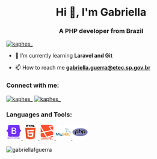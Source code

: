 <h1 align="center">Hi 👋, I'm Gabriella</h1>
<h3 align="center">A PHP developer from Brazil</h3>

<p align="left"> <a href="https://twitter.com/kaphes_" target="blank"><img src="https://img.shields.io/twitter/follow/kaphes_?logo=twitter&style=for-the-badge" alt="kaphes_" /></a> </p>

- 🌱 I’m currently learning **Laravel and Git**

- 📫 How to reach me **gabriella.guerra@etec.sp.gov.br**

<h3 align="left">Connect with me:</h3>
<p align="left">
<a href="https://twitter.com/kaphes_" target="blank"><img align="center" src="https://cdn.jsdelivr.net/npm/simple-icons@3.0.1/icons/twitter.svg" alt="kaphes_" height="30" width="40" /></a>
<a href="https://instagram.com/kaphes_" target="blank"><img align="center" src="https://cdn.jsdelivr.net/npm/simple-icons@3.0.1/icons/instagram.svg" alt="kaphes_" height="30" width="40" /></a>
</p>

<h3 align="left">Languages and Tools:</h3>
<p align="left"> <a href="https://getbootstrap.com" target="_blank"> <img src="https://raw.githubusercontent.com/devicons/devicon/master/icons/bootstrap/bootstrap-plain-wordmark.svg" alt="bootstrap" width="40" height="40"/> </a> <a href="https://www.w3.org/html/" target="_blank"> <img src="https://raw.githubusercontent.com/devicons/devicon/master/icons/html5/html5-original-wordmark.svg" alt="html5" width="40" height="40"/> </a> <a href="https://laravel.com/" target="_blank"> <img src="https://raw.githubusercontent.com/devicons/devicon/master/icons/laravel/laravel-plain-wordmark.svg" alt="laravel" width="40" height="40"/> </a> <a href="https://www.mysql.com/" target="_blank"> <img src="https://raw.githubusercontent.com/devicons/devicon/master/icons/mysql/mysql-original-wordmark.svg" alt="mysql" width="40" height="40"/> </a> <a href="https://www.php.net" target="_blank"> <img src="https://raw.githubusercontent.com/devicons/devicon/master/icons/php/php-original.svg" alt="php" width="40" height="40"/> </a> </p>

<p><img align="center" src="https://github-readme-stats.vercel.app/api/top-langs?username=gabriellafguerra&show_icons=true&theme=dark&title_color=5d52ff&text_color=ffffff&locale=en&layout=compact" alt="gabriellafguerra" /></p>
